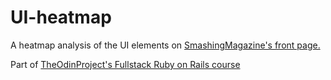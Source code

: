 # UI-heatmap


A heatmap analysis of the UI elements on [SmashingMagazine's front page.](https://www.smashingmagazine.com/)

Part of [TheOdinProject's Fullstack Ruby on Rails course](https://www.theodinproject.com/paths/full-stack-ruby-on-rails/courses/html-and-css/lessons/design-teardown)
